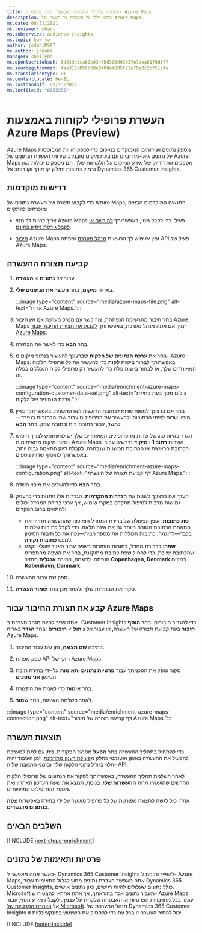```yaml
---
title: העשרת פרופילי הלקוחות באמצעות נתוני מיקום מ- Azure Maps
description: מידע כללי על העשרת צד ראשון של Azure Maps.
ms.date: 08/31/2021
ms.reviewer: mhart
ms.subservice: audience-insights
ms.topic: how-to
author: jodahlMSFT
ms.author: jodahl
manager: shellyha
ms.openlocfilehash: 6d43dc2ca82c034fbd396d92637e7aea8179df77
ms.sourcegitcommit: 4ae316c856b8de0f08a4605f73e75a8c2cf51c4e
ms.translationtype: HT
ms.contentlocale: he-IL
ms.lasthandoff: 05/13/2022
ms.locfileid: "8755355"
---
```

# <a name="enrichment-of-customer-profiles-with-azure-maps-preview"></a>העשרת פרופילי לקוחות באמצעות Azure Maps‏ (Preview)

Azure Maps מספק נתונים ושירותים הממוקדים במיקום כדי לספק חוויות המבוססות על נתונים גיאו-מרחביים עם בינת מיקום מובנית. שירותי העשרת הנתונים של Azure Maps מספקים את הדיוק של מידע המיקום על הלקוחות שלך. הם מספקים יכולות כגון נרמול כתובות וחילוץ קו אורך וקו רוחב אל Dynamics 365 Customer Insights.

## <a name="prerequisites"></a>דרישות מוקדמות

כדי לקבוע תצורה של העשרת נתונים של Azure Maps, התנאים המוקדמים הבאים מוכרחים להתקיים:

- צריך להיות לך מנוי Azure Maps פעיל. כדי לקבל מנוי, באפשרותך [להירשם או לקבל גירסת ניסיון בחינם](https://azure.microsoft.com/services/azure-maps/).

- [חיבור](connections.md) Azure Maps זמין *או* שיש לך הרשאות [מנהל מערכת](permissions.md#admin) ומפתח API פעיל של Azure Maps.

## <a name="configure-the-enrichment"></a>קביעת תצורת ההעשרה

1. עבור אל **נתונים** > **העשרה**. 

1. באריח **מיקום**, בחר **העשר את הנתונים שלי**.

   :::image type="content" source="media/azure-maps-tile.png" alt-text="אריח Azure Maps.":::

1. בחר [חיבור](connections.md) מהרשימה הנפתחת. צור קשר עם מנהל מערכת אם אין חיבור Azure Maps זמין. אם אתה מנהל מערכת, באפשרותך [לקבוע את תצורת החיבור עבור Azure Maps](#configure-the-connection-for-azure-maps). 

1. בחר **הבא** כדי לאשר את הבחירה.

1. בחר את **ערכת הנתונים של הלקוח** שברצונך להעשיר בנתוני מיקום מ- Azure Maps. באפשרותך לבחור בישות **לקוח** כדי להעשיר את כל פרופילי הלקוח המאוחדים שלך, או לבחור בישות פלח כדי להעשיר רק פרופילי לקוח הנכללים בפלח זה.

    :::image type="content" source="media/enrichment-azure-maps-configuration-customer-data-set.png" alt-text="צילום מסך בעת בחירת ערכת הנתונים של הלקוח.":::

1. בחר אם ברצונך למפות שדות לכתובת הראשית ו/או המשנית. באפשרותך לציין מיפוי שדות לשתי הכתובות ולהעשיר את הפרופילים עבור שתי הכתובות בנפרד&mdash;למשל, עבור כתובת בית וכתובת עסק. בחר **הבא**.

1. הגדר באיזה סוג של שדות מהפרופילים המאוחדים שלך יש להשתמש לצורך חיפוש נתוני מיקום מתאימים מ- Azure Maps. השדות **רחוב 1** ו **מיקוד** נדרשים עבור הכתובת הראשית או הכתובת המשנית שנבחרה. לקבלת דיוק התאמה גבוה יותר, באפשרותך להוסיף שדות נוספים.

   :::image type="content" source="media/enrichment-azure-maps-configuration.png" alt-text="דף קביעת תצורה של העשרת Azure Maps.":::

1. בחר **הבא** כדי להשלים את מיפוי השדה.

1. הערך אם ברצונך לשנות את **הגדרות מתקדמות**. הגדרות אלו ניתנות כדי להעניק גמישות מרבית לטיפול מתקדם במקרי שימוש, אך ערכי ברירת המחדל יכולים להתאים ברוב המקרים:
   - **סוג כתובות**: אופן הפעולה של ברירת המחדל הוא כזה שההעשרה תחזיר את התאמת הכתובת הטובה ביותר גם אם אינה מלאה. כדי לקבל כתובות שלמות בלבד&mdash;לדוגמה, כתובות הכוללות את מספר הבית&mdash;נקה את כל תיבות הסימון למעט **כתובות נקודה**. 
   - **שפה**: כברירת מחדל, כתובות מוחזרות בשפה עבור האזור שאליו נקבע שהכתובת שייכת. כדי להחיל שפת כתובת מתוקננת, בחר את השפה מהתפריט הנפתח. לדוגמה, בחירת **אנגלית** תחזיר **Copenhagen, Denmark** במקום **København, Danmark**.

1. ספק שם עבור ההעשרה.

1. סקור את הבחירות שלך ולאחר מכן בחר **שמור העשרה**.

## <a name="configure-the-connection-for-azure-maps"></a>קבע את תצורת החיבור עבור Azure Maps

אתה צריך להיות מנהל מערכת ב- Customer Insights כדי להגדיר חיבורים. בחר **הוסף חיבור** בעת קביעת תצורה של העשרה, או עבור אל **ניהול** > **חיבורים** ובחר **הגדר** באריח Azure Maps.

1. בתיבה **שם תצוגה**, הזן שם עבור החיבור.

1. ספק מפתח API חוקי של Azure Maps.

1. סקור וספק את הסכמתך עבור **פרטיות נתונים ותאימות** על-ידי בחירת תיבת הסימון **אני מסכים**

1. בחר **אימות** כדי לאמת את התצורה.

1. לאחר השלמת האימות, בחר **שמור**.

:::image type="content" source="media/enrichment-azure-maps-connection.png" alt-text="דף קביעת תצורה של חיבור Azure Maps.":::

## <a name="enrichment-results"></a>תוצאות העשרה

כדי להתחיל בתהליך ההעשרה בחר **הפעל** מסרגל הפקודות. ניתן גם לתת למערכת להפעיל את ההעשרה באופן אוטומטי כחלק מ[פעולת רענון מתוזמנת](system.md#schedule-tab). זמן העיבוד יהיה תלוי בגודל נתוני הלקוח שלך ובזמני התגובה של ה- API.

לאחר השלמת תהליך ההעשרה, באפשרותך לסקור את הנתונים של פרופילי הלקוח החדשים שהועשרו תחת **ההעשרות שלי**. בנוסף, תמצא את שעת העדכון האחרון ואת מספר הפרופילים המועשרים.

אתה יכול לגשת לתצוגה מפורטת של כל פרופיל מועשר על ידי בחירה באפשרות **צפה בנתונים מועשרים**.

## <a name="next-steps"></a>השלבים הבאים

[!INCLUDE [next-steps-enrichment](includes/next-steps-enrichment.md)]

## <a name="data-privacy-and-compliance"></a>פרטיות ותאימות של נתונים

כאשר אתה מאפשר ל- Dynamics 365 Customer Insights להפיץ נתונים ל- Azure Maps, אתה מאפשר העברת נתונים מחוץ לגבול התאימות עבור Dynamics 365 Customer Insights, כולל נתונים שעלולים להיות רגישים, כגון נתונים אישיים. Microsoft תעביר נתונים אלה בהוראתך, אך אתה אחראי להבטיח ש- Azure Maps עומד בכל מחויבויות הפרטיות או האבטחה שלקחת על עצמך. לקבלת מידע נוסף, עבור אל [הצהרת הפרטיות של Microsoft](https://go.microsoft.com/fwlink/?linkid=396732).
מנהל המערכת של Dynamics 365 Customer Insights יכול להסיר העשרה זו בכל עת כדי להפסיק את השימוש בפונקציונליות זו.

[!INCLUDE [footer-include](includes/footer-banner.md)]
